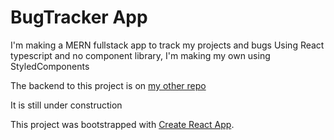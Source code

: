 # BugTracker App

I'm making a MERN fullstack app to track my projects and bugs
Using React typescript and no component library, I'm making my own using StyledComponents

The backend to this project is on [my other repo](https://github.com/St-Creamer/bugtracker-rest) 

It is still under construction 

This project was bootstrapped with [Create React App](https://github.com/facebook/create-react-app).

